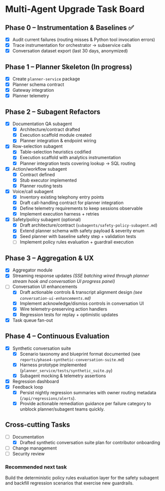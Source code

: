 # Multi-Agent Upgrade Task Board

## Phase 0 – Instrumentation & Baselines ✅
- [x] Audit current failures (routing misses & Python tool invocation errors)
- [x] Trace instrumentation for orchestrator → subservice calls
- [x] Conversation dataset export (last 30 days, anonymized)

## Phase 1 – Planner Skeleton (In progress)
- [x] Create `planner-service` package
- [x] Planner schema contract
- [x] Gateway integration
- [x] Planner telemetry

## Phase 2 – Subagent Refactors
- [x] Documentation QA subagent
  - [x] Architecture/contract drafted
  - [x] Execution scaffold module created
  - [x] Planner integration & endpoint wiring
- [x] Row-selection subagent
  - [x] Table-selection heuristics codified
  - [x] Execution scaffold with analytics instrumentation
  - [x] Planner integration tests covering lookup → SQL routing
- [x] Action/workflow subagent
  - [x] Contract defined
  - [x] Stub executor implemented
  - [x] Planner routing tests
- [x] Voice/call subagent
  - [x] Inventory existing telephony entry points
  - [x] Draft call-handling contract for planner integration
  - [x] Define telemetry requirements to keep sessions observable
  - [x] Implement execution harness + retries
- [x] Safety/policy subagent (optional)
  - [x] Draft architecture/contract (`subagents/safety-policy-subagent.md`)
  - [x] Extend planner schema with safety payload & severity enum
  - [x] Seed planner with baseline safety step + validation tests
  - [ ] Implement policy rules evaluation + guardrail execution

## Phase 3 – Aggregation & UX
- [x] Aggregator module
- [x] Streaming response updates _(SSE batching wired through planner stream hook and conversation UI progress panel)_
- [ ] Conversation UI enhancements
  - [x] Draft actionable controls & transcript alignment design _(see `conversation-ui-enhancements.md`)_
  - [x] Implement acknowledge/dismiss controls in conversation UI
  - [x] Wire telemetry-preserving action handlers
  - [x] Regression tests for replay + optimistic updates
- [x] Task queue fan-out

## Phase 4 – Continuous Evaluation
- [x] Synthetic conversation suite
  - [x] Scenario taxonomy and blueprint format documented (see `reports/phase4-synthetic-conversation-suite.md`)
  - [x] Harness prototype implemented (`planner_service/tests/synthetic_suite.py`)
  - [x] Subagent mocking & telemetry assertions
- [x] Regression dashboard
- [x] Feedback loop
  - [x] Persist nightly regression summaries with owner routing metadata (`/api/regressions/alerts`).
  - [x] Provide actionable remediation guidance per failure category to unblock planner/subagent teams quickly.

## Cross-cutting Tasks
- [ ] Documentation
  - [x] Drafted synthetic conversation suite plan for contributor onboarding
- [ ] Change management
- [ ] Security review

### Recommended next task
Build the deterministic policy rules evaluation layer for the safety subagent and backfill regression scenarios that exercise new guardrails.
